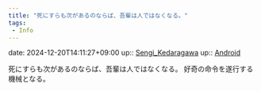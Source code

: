 ```yaml
---
title: "死にすらも次があるのならば、吾輩は人ではなくなる。"
tags:
 - Info
---
```


date: 2024-12-20T14:11:27+09:00
up:: [Sengi_Kedaragawa](../Bar/Novel/Nacaria/Sengi_Kedaragawa.md)
up:: [Android](../Bar/Novel/Topics/Android.md)

死にすらも次があるのならば、吾輩は人ではなくなる。
好奇の命令を遂行する機械となる。